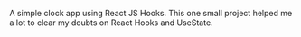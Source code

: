 
A simple clock app using React JS Hooks.
This one small project helped me a lot to clear my doubts on React Hooks and UseState.